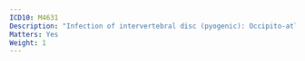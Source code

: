 ```yaml
---
ICD10: M4631
Description: "Infection of intervertebral disc (pyogenic): Occipito-atlanto-axial region"
Matters: Yes
Weight: 1
---
```

